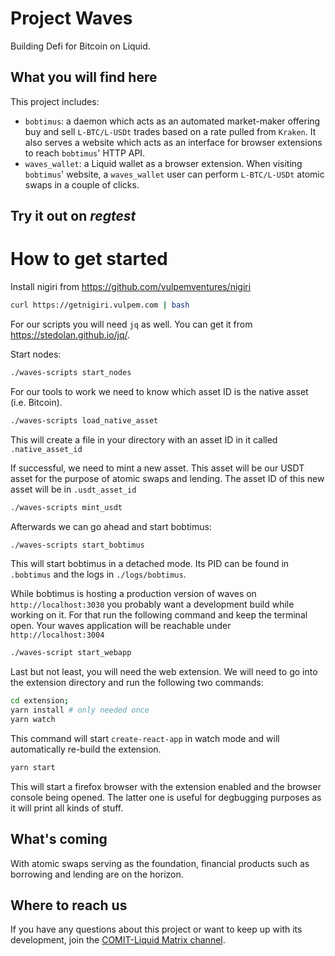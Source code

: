 # Project Waves

Building Defi for Bitcoin on Liquid.

## What you will find here

This project includes:

- `bobtimus`: a daemon which acts as an automated market-maker offering buy and sell `L-BTC/L-USDt` trades based on a rate pulled from `Kraken`. It also serves a website which acts as an interface for browser extensions to reach `bobtimus`' HTTP API.
- `waves_wallet`: a Liquid wallet as a browser extension. When visiting `bobtimus`' website, a `waves_wallet` user can perform `L-BTC/L-USDt` atomic swaps in a couple of clicks.

## Try it out on _regtest_

# How to get started

Install nigiri from https://github.com/vulpemventures/nigiri

```bash
curl https://getnigiri.vulpem.com | bash
```

For our scripts you will need `jq` as well. You can get it from https://stedolan.github.io/jq/.

Start nodes:

```bash
./waves-scripts start_nodes
```

For our tools to work we need to know which asset ID is the native asset (i.e. Bitcoin).

```bash
./waves-scripts load_native_asset
```

This will create a file in your directory with an asset ID in it called `.native_asset_id`

If successful, we need to mint a new asset. This asset will be our USDT asset for the purpose of atomic swaps and lending.
The asset ID of this new asset will be in `.usdt_asset_id`

```bash
./waves-scripts mint_usdt
```

Afterwards we can go ahead and start bobtimus:

```bash
./waves-scripts start_bobtimus
```

This will start bobtimus in a detached mode. Its PID can be found in `.bobtimus` and the logs in `./logs/bobtimus`.

While bobtimus is hosting a production version of waves on `http://localhost:3030` you probably want a development
build while working on it.
For that run the following command and keep the terminal open. Your waves application will be reachable under
`http://localhost:3004`

```bash
./waves-script start_webapp
```

Last but not least, you will need the web extension.
We will need to go into the extension directory and run the following two commands:

```bash
cd extension;
yarn install # only needed once
yarn watch
```

This command will start `create-react-app` in watch mode and will automatically re-build the extension.

```bash
yarn start
```

This will start a firefox browser with the extension enabled and the browser console being opened.
The latter one is useful for degbugging purposes as it will print all kinds of stuff.

## What's coming

With atomic swaps serving as the foundation, financial products such as borrowing and lending are on the horizon.

## Where to reach us

If you have any questions about this project or want to keep up with its development, join the [COMIT-Liquid Matrix channel](https://matrix.to/#/#comit-liquid:matrix.org).
